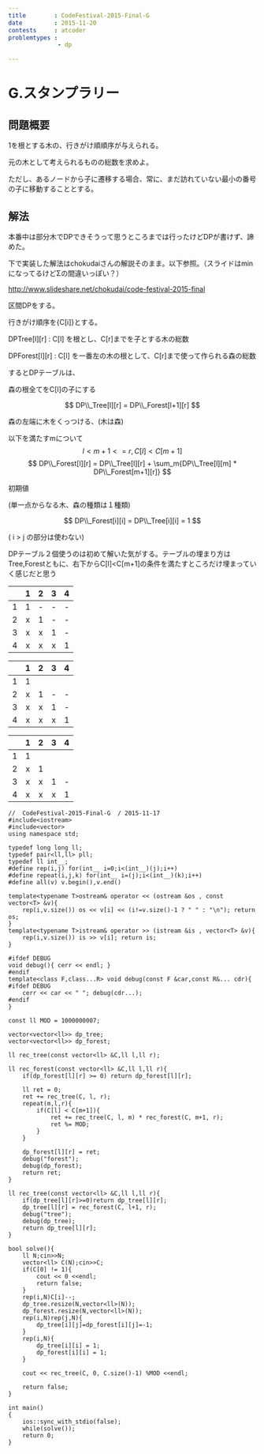 ```yaml
---
title        : CodeFestival-2015-Final-G
date         : 2015-11-20
contests     : atcoder
problemtypes :
              - dp

---
```


# G.スタンプラリー

<!--more-->

## 問題概要

1を根とする木の、行きがけ順順序が与えられる。

元の木として考えられるものの総数を求めよ。

ただし、あるノードから子に遷移する場合、常に、まだ訪れていない最小の番号の子に移動することとする。

## 解法

本番中は部分木でDPできそうって思うところまでは行ったけどDPが書けず、諦めた。

下で実装した解法はchokudaiさんの解説そのまま。以下参照。（スライドはminになってるけどΣの間違いっぽい？）

<http://www.slideshare.net/chokudai/code-festival-2015-final>

区間DPをする。

行きがけ順序を{C[i]}とする。

DPTree[l][r]   : C[l] を根とし、C[r]までを子とする木の総数

DPForest[l][r] : C[l] を一番左の木の根として、C[r]まで使って作られる森の総数

するとDPテーブルは、

森の根全てをC[l]の子にする

$$ DP\\_Tree[l][r]   = DP\\_Forest[l+1][r] $$

森の左端に木をくっつける、(木は森)

以下を満たすmについて$$ l<m+1<=r , C[l]<C[m+1] $$
$$ DP\\_Forest[l][r] = DP\\_Tree[l][r] + \sum_m{DP\\_Tree[l][m] * DP\\_Forest[m+1][r]} $$

初期値

(単一点からなる木、森の種類は１種類)

$$ DP\\_Forest[i][i] = DP\\_Tree[i][i] = 1 $$

( i > j の部分は使わない)

DPテーブル２個使うのは初めて解いた気がする。テーブルの埋まり方はTree,Forestともに、右下からC[l]<C[m+1]の条件を満たすところだけ埋まっていく感じだと思う

|  |  1  |  2  |  3  |  4  |
|:---:|:---:|:---:|:---:|:---:|
|  1  |  1  |  -  |  -  |  -  |
|  2  |  x  |  1  |  -  |  -  |
|  3  |  x  |  x  |  1  |  -  | 
|  4  |  x  |  x  |  x  |  1  |

|     |  1  |  2  |  3  |  4  |
|:---:|:---:|:---:|:---:|:---:|
|  1  |  1  |     |     |     |
|  2  |  x  |  1  |  -  |  -  |
|  3  |  x  |  x  |  1  |  -  | 
|  4  |  x  |  x  |  x  |  1  |

|     |  1  |  2  |  3  |  4  |
|:---:|:---:|:---:|:---:|:---:|
|  1  |  1  |     |     |     |
|  2  |  x  |  1  |     |     |
|  3  |  x  |  x  |  1  |  -  | 
|  4  |  x  |  x  |  x  |  1  |



~~~
//  CodeFestival-2015-Final-G  / 2015-11-17
#include<iostream>
#include<vector>
using namespace std;

typedef long long ll;
typedef pair<ll,ll> pll;
typedef ll int__;
#define rep(i,j) for(int__ i=0;i<(int__)(j);i++)
#define repeat(i,j,k) for(int__ i=(j);i<(int__)(k);i++)
#define all(v) v.begin(),v.end()

template<typename T>ostream& operator << (ostream &os , const vector<T> &v){
    rep(i,v.size()) os << v[i] << (i!=v.size()-1 ? " " : "\n"); return os;
}
template<typename T>istream& operator >> (istream &is , vector<T> &v){
    rep(i,v.size()) is >> v[i]; return is;
}

#ifdef DEBUG
void debug(){ cerr << endl; }
#endif
template<class F,class...R> void debug(const F &car,const R&... cdr){
#ifdef DEBUG
    cerr << car << " "; debug(cdr...);
#endif
}

const ll MOD = 1000000007;

vector<vector<ll>> dp_tree;
vector<vector<ll>> dp_forest;

ll rec_tree(const vector<ll> &C,ll l,ll r);

ll rec_forest(const vector<ll> &C,ll l,ll r){
    if(dp_forest[l][r] >= 0) return dp_forest[l][r];

    ll ret = 0;
    ret += rec_tree(C, l, r);
    repeat(m,l,r){
        if(C[l] < C[m+1]){
            ret += rec_tree(C, l, m) * rec_forest(C, m+1, r);
            ret %= MOD;
        }
    }

    dp_forest[l][r] = ret;
    debug("forest");
    debug(dp_forest);
    return ret;
}

ll rec_tree(const vector<ll> &C,ll l,ll r){
    if(dp_tree[l][r]>=0)return dp_tree[l][r];
    dp_tree[l][r] = rec_forest(C, l+1, r);
    debug("tree");
    debug(dp_tree);
    return dp_tree[l][r];
}

bool solve(){
    ll N;cin>>N;
    vector<ll> C(N);cin>>C;
    if(C[0] != 1){
        cout << 0 <<endl;
        return false;
    }
    rep(i,N)C[i]--;
    dp_tree.resize(N,vector<ll>(N));
    dp_forest.resize(N,vector<ll>(N));    
    rep(i,N)rep(j,N){
        dp_tree[i][j]=dp_forest[i][j]=-1;
    }
    rep(i,N){
        dp_tree[i][i] = 1;
        dp_forest[i][i] = 1;
    }
    
    cout << rec_tree(C, 0, C.size()-1) %MOD <<endl;
    
    return false;
}

int main()
{
    ios::sync_with_stdio(false);
    while(solve());
    return 0;
}

~~~
